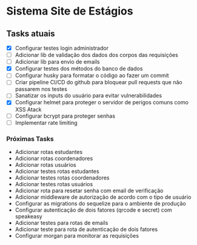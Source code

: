 # Sistema Site de Estágios

## Tasks atuais

* [x] Configurar testes login administrador
* [ ] Adicionar lib de validação dos dados dos corpos das requisições
* [ ] Adicionar lib para envio de emails
* [x] Configurar testes dos métodos do banco de dados
* [ ] Configurar husky para formatar o código ao fazer um commit
* [ ] Criar pipeline CI/CD do github para bloquear pull requests que não passarem nos testes
* [ ] Sanatizar os inputs do usuário para evitar vulnerabilidades
* [x] Configurar helmet para proteger o servidor de perigos comuns como XSS Atack
* [ ] Configurar bcrypt para proteger senhas
* [ ] Implementar rate limiting

### Próximas Tasks
- Adicionar rotas estudantes
- Adicionar rotas coordenadores
- Adicionar rotas usuários
- Adicionar testes rotas estudantes
- Adicionar testes rotas coordenadores
- Adicionar testes rotas usuários
- Adicionar rota para resetar senha com email de verificação
- Adicionar middleware de autorização de acordo com o tipo de usuário
- Configurar as migrations do sequelize para o ambiente de produção
- Configurar autenticação de dois fatores (qrcode e secret) com speakeasy
- Adicionar testes para rotas de emails
- Adicionar teste para rota de autenticação de dois fatores
- Configurar morgan para monitorar as requisições
